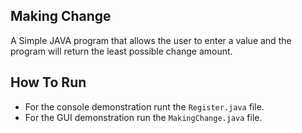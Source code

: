 ## Making Change

A Simple JAVA program that allows the user to enter a value and the program will return the least possible change amount.

## How To Run
- For the console demonstration runt the `Register.java` file.
- For the GUI demonstration run the `MakingChange.java` file.

